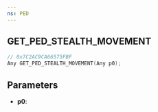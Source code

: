 ```yaml
---
ns: PED
---
```

## GET_PED_STEALTH_MOVEMENT

```c
// 0x7C2AC9CA66575FBF
Any GET_PED_STEALTH_MOVEMENT(Any p0);
```

## Parameters
* **p0**:
